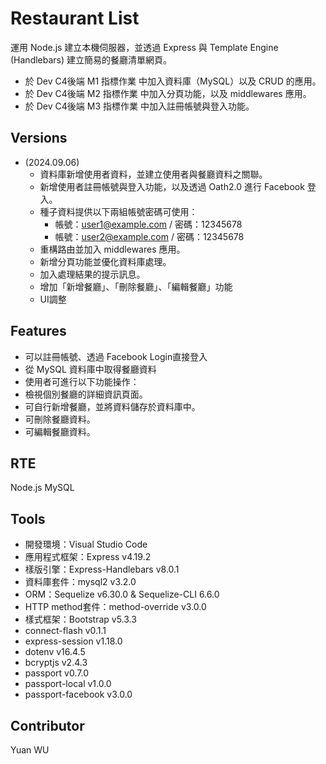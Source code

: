# Restaurant List

運用 Node.js 建立本機伺服器，並透過 Express 與 Template Engine (Handlebars) 建立簡易的餐廳清單網頁。
- 於 Dev C4後端 M1 指標作業 中加入資料庫（MySQL）以及 CRUD 的應用。
- 於 Dev C4後端 M2 指標作業 中加入分頁功能，以及 middlewares 應用。
- 於 Dev C4後端 M3 指標作業 中加入註冊帳號與登入功能。

## Versions
- (2024.09.06)
  - 資料庫新增使用者資料，並建立使用者與餐廳資料之關聯。
  - 新增使用者註冊帳號與登入功能，以及透過 Oath2.0 進行 Facebook 登入。
  - 種子資料提供以下兩組帳號密碼可使用：
    - 帳號：user1@example.com / 密碼：12345678
    - 帳號：user2@example.com / 密碼：12345678
  - 重構路由並加入 middlewares 應用。
  - 新增分頁功能並優化資料庫處理。
  - 加入處理結果的提示訊息。
  - 增加「新增餐廳」、「刪除餐廳」、「編輯餐廳」功能
  - UI調整

## Features
- 可以註冊帳號、透過 Facebook Login直接登入
- 從 MySQL 資料庫中取得餐廳資料
- 使用者可進行以下功能操作：
- 檢視個別餐廳的詳細資訊頁面。
- 可自行新增餐廳，並將資料儲存於資料庫中。
- 可刪除餐廳資料。
- 可編輯餐廳資料。

## RTE
Node.js
MySQL 

## Tools

- 開發環境：Visual Studio Code
- 應用程式框架：Express v4.19.2
- 樣版引擎：Express-Handlebars v8.0.1
- 資料庫套件：mysql2 v3.2.0
- ORM：Sequelize v6.30.0 & Sequelize-CLI 6.6.0
- HTTP method套件：method-override v3.0.0
- 樣式框架：Bootstrap v5.3.3
- connect-flash v0.1.1
- express-session v1.18.0
- dotenv v16.4.5
- bcryptjs v2.4.3
- passport v0.7.0
- passport-local v1.0.0
- passport-facebook v3.0.0

## Contributor
Yuan WU
